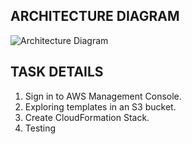 <H2> ARCHITECTURE DIAGRAM </h2>

![Architecture Diagram](https://github.com/nilesh-shardul/AWS-Labs/assets/40804989/1771c9bc-0390-4bcc-8505-96579e56eeaf)

<h2> TASK DETAILS </h2>

<ol>

<li> Sign in to AWS Management Console. </li>

<li> Exploring templates in an S3 bucket. </li>

<li> Create CloudFormation Stack. </li>

<li> Testing </li>
  
</ol>
